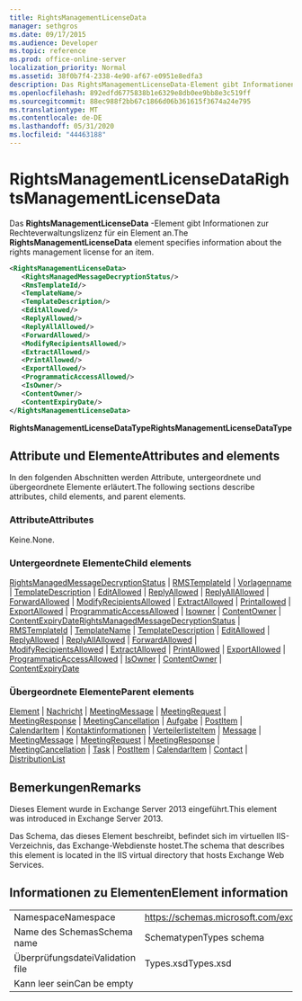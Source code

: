 ```yaml
---
title: RightsManagementLicenseData
manager: sethgros
ms.date: 09/17/2015
ms.audience: Developer
ms.topic: reference
ms.prod: office-online-server
localization_priority: Normal
ms.assetid: 38f0b7f4-2338-4e90-af67-e0951e8edfa3
description: Das RightsManagementLicenseData-Element gibt Informationen zur Rechteverwaltungslizenz für ein Element an.
ms.openlocfilehash: 892edfd6775838b1e6329e8db0ee9bb8e3c519ff
ms.sourcegitcommit: 88ec988f2bb67c1866d06b361615f3674a24e795
ms.translationtype: MT
ms.contentlocale: de-DE
ms.lasthandoff: 05/31/2020
ms.locfileid: "44463188"
---
```

# <a name="rightsmanagementlicensedata"></a><span data-ttu-id="33ed8-103">RightsManagementLicenseData</span><span class="sxs-lookup"><span data-stu-id="33ed8-103">RightsManagementLicenseData</span></span>

<span data-ttu-id="33ed8-104">Das **RightsManagementLicenseData** -Element gibt Informationen zur Rechteverwaltungslizenz für ein Element an.</span><span class="sxs-lookup"><span data-stu-id="33ed8-104">The **RightsManagementLicenseData** element specifies information about the rights management license for an item.</span></span> 
  
```XML
<RightsManagementLicenseData>
   <RightsManagedMessageDecryptionStatus/>
   <RmsTemplateId/>
   <TemplateName/>
   <TemplateDescription/>
   <EditAllowed/>
   <ReplyAllowed/>
   <ReplyAllAllowed/>
   <ForwardAllowed/>
   <ModifyRecipientsAllowed/>
   <ExtractAllowed/>
   <PrintAllowed/>
   <ExportAllowed/>
   <ProgrammaticAccessAllowed/>
   <IsOwner/>
   <ContentOwner/>
   <ContentExpiryDate/>
</RightsManagementLicenseData>
```

 <span data-ttu-id="33ed8-105">**RightsManagementLicenseDataType**</span><span class="sxs-lookup"><span data-stu-id="33ed8-105">**RightsManagementLicenseDataType**</span></span>
## <a name="attributes-and-elements"></a><span data-ttu-id="33ed8-106">Attribute und Elemente</span><span class="sxs-lookup"><span data-stu-id="33ed8-106">Attributes and elements</span></span>

<span data-ttu-id="33ed8-107">In den folgenden Abschnitten werden Attribute, untergeordnete und übergeordnete Elemente erläutert.</span><span class="sxs-lookup"><span data-stu-id="33ed8-107">The following sections describe attributes, child elements, and parent elements.</span></span>
  
### <a name="attributes"></a><span data-ttu-id="33ed8-108">Attribute</span><span class="sxs-lookup"><span data-stu-id="33ed8-108">Attributes</span></span>

<span data-ttu-id="33ed8-109">Keine.</span><span class="sxs-lookup"><span data-stu-id="33ed8-109">None.</span></span>
  
### <a name="child-elements"></a><span data-ttu-id="33ed8-110">Untergeordnete Elemente</span><span class="sxs-lookup"><span data-stu-id="33ed8-110">Child elements</span></span>

<span data-ttu-id="33ed8-111">[RightsManagedMessageDecryptionStatus](rightsmanagedmessagedecryptionstatus.md)  |  [RMSTemplateId](rmstemplateid.md)  |  [Vorlagenname](templatename.md)  |  [TemplateDescription](templatedescription.md)  |  [EditAllowed](editallowed.md)  |  [ReplyAllowed](replyallowed.md)  |  [ReplyAllAllowed](replyallallowed.md)  |  [ForwardAllowed](forwardallowed.md)  |  [ModifyRecipientsAllowed](modifyrecipientsallowed.md)  |  [ExtractAllowed](extractallowed.md)  |  [Printallowed](printallowed.md)  |  [ExportAllowed](exportallowed.md)  |  [ProgrammaticAccessAllowed](programmaticaccessallowed.md)  |  [Isowner](isowner.md)  |  [ContentOwner](contentowner.md)  |  [ContentExpiryDate](contentexpirydate.md)</span><span class="sxs-lookup"><span data-stu-id="33ed8-111">[RightsManagedMessageDecryptionStatus](rightsmanagedmessagedecryptionstatus.md) | [RMSTemplateId](rmstemplateid.md) | [TemplateName](templatename.md) | [TemplateDescription](templatedescription.md) | [EditAllowed](editallowed.md) | [ReplyAllowed](replyallowed.md) | [ReplyAllAllowed](replyallallowed.md) | [ForwardAllowed](forwardallowed.md) | [ModifyRecipientsAllowed](modifyrecipientsallowed.md) | [ExtractAllowed](extractallowed.md) | [PrintAllowed](printallowed.md) | [ExportAllowed](exportallowed.md) | [ProgrammaticAccessAllowed](programmaticaccessallowed.md) | [IsOwner](isowner.md) | [ContentOwner](contentowner.md) | [ContentExpiryDate](contentexpirydate.md)</span></span>
  
### <a name="parent-elements"></a><span data-ttu-id="33ed8-112">Übergeordnete Elemente</span><span class="sxs-lookup"><span data-stu-id="33ed8-112">Parent elements</span></span>

<span data-ttu-id="33ed8-113">[Element](item.md)  |  [Nachricht](message-ex15websvcsotherref.md)  |  [MeetingMessage](meetingmessage.md)  |  [MeetingRequest](meetingrequest.md)  |  [MeetingResponse](meetingresponse.md)  |  [MeetingCancellation](meetingcancellation.md)  |  [Aufgabe](task.md)  |  [PostItem](postitem.md)  |  [CalendarItem](calendaritem.md)  |  [Kontaktinformationen](contact.md)  |  [Verteilerliste](distributionlist.md)</span><span class="sxs-lookup"><span data-stu-id="33ed8-113">[Item](item.md) | [Message](message-ex15websvcsotherref.md) | [MeetingMessage](meetingmessage.md) | [MeetingRequest](meetingrequest.md) | [MeetingResponse](meetingresponse.md) | [MeetingCancellation](meetingcancellation.md) | [Task](task.md) | [PostItem](postitem.md) | [CalendarItem](calendaritem.md) | [Contact](contact.md) | [DistributionList](distributionlist.md)</span></span>
  
## <a name="remarks"></a><span data-ttu-id="33ed8-114">Bemerkungen</span><span class="sxs-lookup"><span data-stu-id="33ed8-114">Remarks</span></span>

<span data-ttu-id="33ed8-115">Dieses Element wurde in Exchange Server 2013 eingeführt.</span><span class="sxs-lookup"><span data-stu-id="33ed8-115">This element was introduced in Exchange Server 2013.</span></span>
  
<span data-ttu-id="33ed8-116">Das Schema, das dieses Element beschreibt, befindet sich im virtuellen IIS-Verzeichnis, das Exchange-Webdienste hostet.</span><span class="sxs-lookup"><span data-stu-id="33ed8-116">The schema that describes this element is located in the IIS virtual directory that hosts Exchange Web Services.</span></span>
  
## <a name="element-information"></a><span data-ttu-id="33ed8-117">Informationen zu Elementen</span><span class="sxs-lookup"><span data-stu-id="33ed8-117">Element information</span></span>

|||
|:-----|:-----|
|<span data-ttu-id="33ed8-118">Namespace</span><span class="sxs-lookup"><span data-stu-id="33ed8-118">Namespace</span></span>  <br/> |https://schemas.microsoft.com/exchange/services/2006/types  <br/> |
|<span data-ttu-id="33ed8-119">Name des Schemas</span><span class="sxs-lookup"><span data-stu-id="33ed8-119">Schema name</span></span>  <br/> |<span data-ttu-id="33ed8-120">Schematypen</span><span class="sxs-lookup"><span data-stu-id="33ed8-120">Types schema</span></span>  <br/> |
|<span data-ttu-id="33ed8-121">Überprüfungsdatei</span><span class="sxs-lookup"><span data-stu-id="33ed8-121">Validation file</span></span>  <br/> |<span data-ttu-id="33ed8-122">Types.xsd</span><span class="sxs-lookup"><span data-stu-id="33ed8-122">Types.xsd</span></span>  <br/> |
|<span data-ttu-id="33ed8-123">Kann leer sein</span><span class="sxs-lookup"><span data-stu-id="33ed8-123">Can be empty</span></span>  <br/> ||
   

